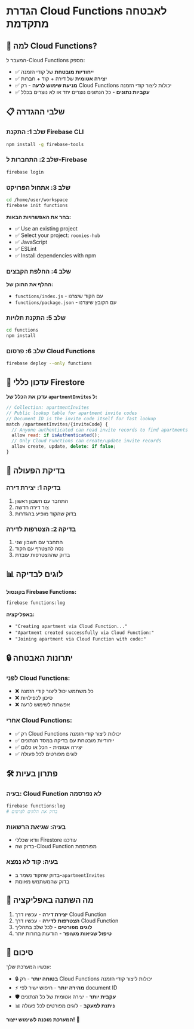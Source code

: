 # הגדרת Cloud Functions לאבטחה מתקדמת

## 🎯 **למה Cloud Functions?**

המעבר ל-Cloud Functions מספק:
- ✅ **ייחודיות מובטחת** של קודי הזמנה
- ✅ **יצירה אטומית** של דירה + קוד + חברות
- ✅ **מניעת שימוש לרעה** - רק Cloud Functions יכולות ליצור קודי הזמנה
- ✅ **עקביות נתונים** - כל הנתונים נוצרים יחד או לא נוצרים בכלל

## 📋 **שלבי ההגדרה**

### **שלב 1: התקנת Firebase CLI**

```bash
npm install -g firebase-tools
```

### **שלב 2: התחברות ל-Firebase**

```bash
firebase login
```

### **שלב 3: אתחול הפרויקט**

```bash
cd /home/user/workspace
firebase init functions
```

**בחר את האפשרויות הבאות:**
- ✅ Use an existing project
- ✅ Select your project: `roomies-hub`
- ✅ JavaScript
- ✅ ESLint
- ✅ Install dependencies with npm

### **שלב 4: החלפת הקבצים**

**החלף את התוכן של:**
- `functions/index.js` - עם הקוד שיצרנו
- `functions/package.json` - עם הקובץ שיצרנו

### **שלב 5: התקנת תלויות**

```bash
cd functions
npm install
```

### **שלב 6: פרסום Cloud Functions**

```bash
firebase deploy --only functions
```

## 🔧 **עדכון כללי Firestore**

**עדכן את הכלל של `apartmentInvites` ל:**

```javascript
// Collection: apartmentInvites
// Public lookup table for apartment invite codes
// Document ID is the invite code itself for fast lookup
match /apartmentInvites/{inviteCode} {
  // Anyone authenticated can read invite records to find apartments
  allow read: if isAuthenticated();
  // Only Cloud Functions can create/update invite records
  allow create, update, delete: if false;
}
```

## 🚀 **בדיקת הפעולה**

### **בדיקה 1: יצירת דירה**
1. התחבר עם חשבון ראשון
2. צור דירה חדשה
3. בדוק שהקוד מופיע בהגדרות

### **בדיקה 2: הצטרפות לדירה**
1. התחבר עם חשבון שני
2. נסה להצטרף עם הקוד
3. בדוק שההצטרפות עובדת

## 📊 **לוגים לבדיקה**

**בקונסול Firebase Functions:**
```bash
firebase functions:log
```

**באפליקציה:**
- `"Creating apartment via Cloud Function..."`
- `"Apartment created successfully via Cloud Function:"`
- `"Joining apartment via Cloud Function with code:"`

## 🔒 **יתרונות האבטחה**

### **לפני Cloud Functions:**
- ❌ כל משתמש יכול ליצור קודי הזמנה
- ❌ סיכון לכפילויות
- ❌ אפשרות לשימוש לרעה

### **אחרי Cloud Functions:**
- ✅ רק Cloud Functions יכולות ליצור קודי הזמנה
- ✅ ייחודיות מובטחת עם בדיקה במסד הנתונים
- ✅ יצירה אטומית - הכל או כלום
- ✅ לוגים מפורטים לכל פעולה

## 🛠️ **פתרון בעיות**

### **בעיה: Cloud Function לא נפרסמה**
```bash
firebase functions:log
# בדוק את הלוגים לפרטים
```

### **בעיה: שגיאת הרשאות**
- וודא שכללי Firestore עודכנו
- בדוק שה-Cloud Function מפורסמת

### **בעיה: קוד לא נמצא**
- בדוק שהקוד נשמר ב-`apartmentInvites`
- בדוק שהמשתמש מאומת

## 📱 **מה השתנה באפליקציה**

1. **יצירת דירה** - עכשיו דרך Cloud Function
2. **הצטרפות לדירה** - עכשיו דרך Cloud Function  
3. **לוגים מפורטים** - לכל שלב בתהליך
4. **טיפול שגיאות משופר** - הודעות ברורות יותר

## 🎉 **סיכום**

עכשיו המערכת שלך:
- 🔒 **בטוחה יותר** - רק Cloud Functions יכולות ליצור קודי הזמנה
- ⚡ **מהירה יותר** - חיפוש ישיר לפי document ID
- 🛡️ **עקבית יותר** - יצירה אטומית של כל הנתונים
- 📊 **ניתנת למעקב** - לוגים מפורטים לכל פעולה

**המערכת מוכנה לשימוש ייצור!** 🚀
